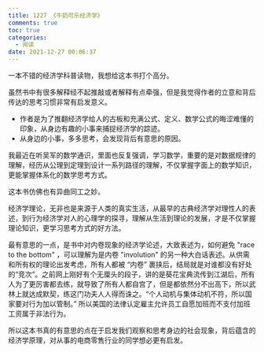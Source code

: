 ```yaml
---
title: 1227 《牛奶可乐经济学》
comments: true
toc: true
categories:
  - 阅读
date: 2021-12-27 00:06:37
---
```


一本不错的经济学科普读物，我想给这本书打个高分。

虽然书中有很多解释经不起推敲或者解释有点牵强，但是我觉得作者的立意和背后传达的思考习惯非常有启发意义。

* 作者是为了推翻经济学给人的古板和充满公式、定义、数学公式的晦涩难懂的印象，从身边有趣的小事来捕捉经济学的踪迹。
* 从身边的小事，多多思考，会发现背后有意思的原因。

我最近在听吴军的数学通识，里面也反复强调，学习数学，重要的是对数据规律的理解，经历从公理到定理到设计一系列路径的理解，不仅掌握字面上的数学知识，更能掌握体系化的数学思考方式。

这本书仿佛也有异曲同工之妙。

经济学理论，无非也是来源于人类的真实生活，从最早的古典经济学对理性人的表述，到行为经济学对人的心理学的探寻，理解从生活到理论的发展，才是不仅掌握理论知识，更学习思考方式的好方法。

最有意思的一点，是书中对内卷现象的经济学论述，大致表述为，如何避免 "race to the bottom" ，可以理解为是内卷 "involution" 的另一种大白话表述。从供需和所有权的理论出发考虑，所有人都被 “内卷” 裹挟后，结局就是对谁都没有好处的“竞次”。之前网上刚好有个无厘头的段子，讲的是葵花宝典流传到江湖后，所有人为了更厉害都去练，就导致了所有人都自宫了，但是都依然分不出高下，所以武林上就达成默契，练这门功夫人人得而诛之。“个人动机与集体动机不符，所以国家要对行为加以管制。” 所以美国的法律认定雇主允许员工自愿加班而不支付加班工资属于非法行为。

所以这本书真的有意思的点在于启发我们观察和思考身边的社会现象，背后蕴含的经济学原理，对从事的电商零售行业的同学想必更有启发。
